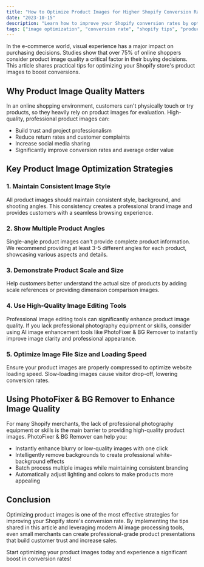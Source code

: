 ```yaml
---
title: "How to Optimize Product Images for Higher Shopify Conversion Rates"
date: "2023-10-15"
description: "Learn how to improve your Shopify conversion rates by optimizing product images for better quality, presentation, and engagement."
tags: ["image optimization", "conversion rate", "shopify tips", "product photography", "ecommerce"]
---
```


In the e-commerce world, visual experience has a major impact on purchasing decisions. Studies show that over 75% of online shoppers consider product image quality a critical factor in their buying decisions. This article shares practical tips for optimizing your Shopify store's product images to boost conversions.

## Why Product Image Quality Matters

In an online shopping environment, customers can't physically touch or try products, so they heavily rely on product images for evaluation. High-quality, professional product images can:

- Build trust and project professionalism
- Reduce return rates and customer complaints
- Increase social media sharing
- Significantly improve conversion rates and average order value

## Key Product Image Optimization Strategies

### 1. Maintain Consistent Image Style

All product images should maintain consistent style, background, and shooting angles. This consistency creates a professional brand image and provides customers with a seamless browsing experience.

### 2. Show Multiple Product Angles

Single-angle product images can't provide complete product information. We recommend providing at least 3-5 different angles for each product, showcasing various aspects and details.

### 3. Demonstrate Product Scale and Size

Help customers better understand the actual size of products by adding scale references or providing dimension comparison images.

### 4. Use High-Quality Image Editing Tools

Professional image editing tools can significantly enhance product image quality. If you lack professional photography equipment or skills, consider using AI image enhancement tools like PhotoFixer & BG Remover to instantly improve image clarity and professional appearance.

### 5. Optimize Image File Size and Loading Speed

Ensure your product images are properly compressed to optimize website loading speed. Slow-loading images cause visitor drop-off, lowering conversion rates.

## Using PhotoFixer & BG Remover to Enhance Image Quality

For many Shopify merchants, the lack of professional photography equipment or skills is the main barrier to providing high-quality product images. PhotoFixer & BG Remover can help you:

- Instantly enhance blurry or low-quality images with one click
- Intelligently remove backgrounds to create professional white-background effects
- Batch process multiple images while maintaining consistent branding
- Automatically adjust lighting and colors to make products more appealing

## Conclusion

Optimizing product images is one of the most effective strategies for improving your Shopify store's conversion rate. By implementing the tips shared in this article and leveraging modern AI image processing tools, even small merchants can create professional-grade product presentations that build customer trust and increase sales.

Start optimizing your product images today and experience a significant boost in conversion rates! 
